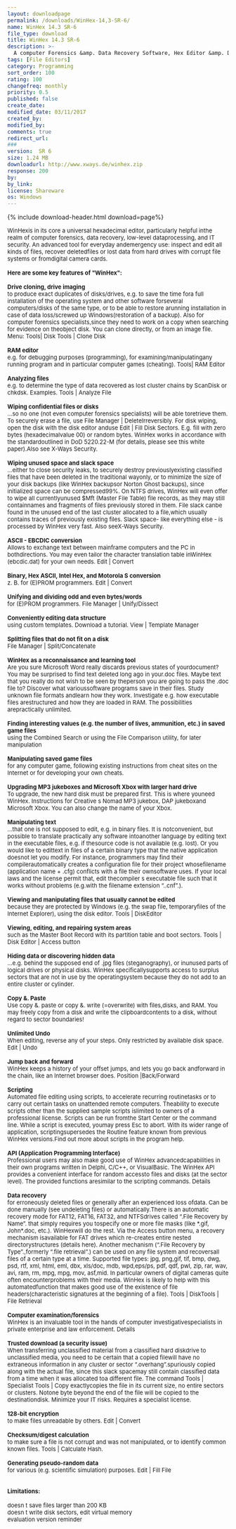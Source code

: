 ```yaml
---
layout: downloadpage
permalink: /downloads/WinHex-14,3-SR-6/
name: WinHex 14.3 SR-6
file_type: download
title: WinHex 14.3 SR-6
description: >-
  A computer Forensics &amp. Data Recovery Software, Hex Editor &amp. Disk Editor
tags: [File Editors]
category: Programming
sort_order: 100
rating: 100
changefreq: monthly
priority: 0.5
published: false
create_date:
modified_date: 03/11/2017
created_by:
modified_by:
comments: true
redirect_url:
###
version:  SR 6
size: 1.24 MB
downloadurl: http://www.xways.de/winhex.zip
response: 200
by:
by_link:
license: Shareware
os: Windows
---
```


{% include download-header.html download=page%}

<p style="fix-download-text !important">
<p><font size="2"><p>WinHexis in its core a universal hexadecimal editor, particularly helpful inthe realm of computer forensics, data recovery, low-level dataprocessing, and IT security. An advanced tool for everyday andemergency use: inspect and edit all kinds of files, recover deletedfiles or lost data from hard drives with corrupt file systems or fromdigital camera cards. <br />
<br />
<span><strong>Here are some key features of "WinHex":</strong></span><br />
<br />
<strong>Drive cloning, drive imaging</strong><br />
to produce exact duplicates of disks/drives, e.g. to save the time fora full installation of the operating system and other software forseveral computers/disks of the same type, or to be able to restore arunning installation in case of data loss/screwed up Windows(restoration of a backup). Also for computer forensics specialists,since they need to work on a copy when searching for evidence on theobject disk. You can clone directly, or from an image file. Menu: Tools| Disk Tools | Clone Disk <br />
<br />
<strong>RAM editor</strong><br />
e.g. for debugging purposes (programming), for examining/manipulatingany running program and in particular computer games (cheating). Tools| RAM Editor <br />
<br />
<strong>Analyzing files</strong><br />
e.g. to determine the type of data recovered as lost cluster chains by ScanDisk or chkdsk. Examples. Tools | Analyze File<br />
<br />
<strong>Wiping confidential files or disks</strong><br />
...so no one (not even computer forensics specialists) will be able toretrieve them. To securely erase a file, use File Manager | DeleteIrreversibly. For disk wiping, open the disk with the disk editor anduse Edit | Fill Disk Sectors. E.g. fill with zero bytes (hexadecimalvalue 00) or random bytes. WinHex works in accordance with the standardoutlined in DoD 5220.22-M (for details, please see this white paper).Also see X-Ways Security. <br />
<br />
<strong>Wiping unused space and slack space</strong><br />
...either to close security leaks, to securely destroy previouslyexisting classified files that have been deleted in the traditional wayonly, or to minimize the size of your disk backups (like WinHex backupsor Norton Ghost backups), since initialized space can be compressed99%. On NTFS drives, WinHex will even offer to wipe all currentlyunused $Mft (Master File Table) file records, as they may still containnames and fragments of files previously stored in them. File slack canbe found in the unused end of the last cluster allocated to a file,which usually contains traces of previously existing files. Slack space- like everything else - is processed by WinHex very fast. Also seeX-Ways Security. <br />
<br />
<strong>ASCII - EBCDIC conversion</strong><br />
Allows to exchange text between mainframe computers and the PC in bothdirections. You may even tailor the character translation table inWinHex (ebcdic.dat) for your own needs. Edit | Convert <br />
<br />
<strong>Binary, Hex ASCII, Intel Hex, and Motorola S conversion</strong><br />
z. B. for (E)PROM programmers. Edit | Convert<br />
<br />
<strong>Unifying and dividing odd and even bytes/words</strong><br />
for (E)PROM programmers. File Manager | Unify/Dissect <br />
<br />
<strong>Conveniently editing data structure</strong><br />
using custom templates. Download a tutorial. View | Template Manager <br />
<br />
<strong>Splitting files that do not fit on a disk</strong><br />
File Manager | Split/Concatenate <br />
<br />
<strong>WinHex as a reconnaissance and learning tool</strong><br />
Are you sure Microsoft Word really discards previous states of yourdocument? You may be surprised to find text deleted long ago in your.doc files. Maybe text that you really do not wish to be seen by theperson you are going to pass the .doc file to? Discover what varioussoftware programs save in their files. Study unknown file formats andlearn how they work. Investigate e.g. how executable files arestructured and how they are loaded in RAM. The possibilities arepractically unlimited. <br />
<br />
<strong>Finding interesting values (e.g. the number of lives, ammunition, etc.) in saved game files</strong><br />
using the Combined Search or using the File Comparison utility, for later manipulation<br />
<br />
<strong>Manipulating saved game files</strong><br />
for any computer game, following existing instructions from cheat sites on the Internet or for developing your own cheats.<br />
<br />
<strong>Upgrading MP3 jukeboxes and Microsoft Xbox with larger hard drive</strong><br />
To upgrade, the new hard disk must be prepared first. This is where youneed WinHex. Instructions for Creative s Nomad MP3 jukebox, DAP jukeboxand Microsoft Xbox. You can also change the name of your Xbox. <br />
<br />
<strong>Manipulating text</strong><br />
...that one is not supposed to edit, e.g. in binary files. It is notconvenient, but possible to translate practically any software intoanother language by editing text in the executable files, e.g. if thesource code is not available (e.g. lost). Or you would like to edittext in files of a certain binary type that the native application doesnot let you modify. For instance, programmers may find their compilerautomatically creates a configuration file for their project whosefilename (application name + .cfg) conflicts with a file their ownsoftware uses. If your local laws and the license permit that, edit thecompiler s executable file such that it works without problems (e.g.with the filename extension “..cnf”.). <br />
<br />
<strong>Viewing and manipulating files that usually cannot be edited</strong><br />
because they are protected by Windows (e.g. the swap file, temporaryfiles of the Internet Explorer), using the disk editor. Tools | DiskEditor <br />
<br />
<strong>Viewing, editing, and repairing system areas</strong><br />
such as the Master Boot Record with its partition table and boot sectors. Tools | Disk Editor | Access button <br />
<br />
<strong>Hiding data or discovering hidden data</strong><br />
...e.g. behind the supposed end of .jpg files (steganography), or inunused parts of logical drives or physical disks. WinHex specificallysupports access to surplus sectors that are not in use by the operatingsystem because they do not add to an entire cluster or cylinder. <br />
<br />
<strong>Copy &amp;. Paste</strong><br />
Use copy &amp;. paste or copy &amp;. write (=overwrite) with files,disks, and RAM. You may freely copy from a disk and write the clipboardcontents to a disk, without regard to sector boundaries! <br />
<br />
<strong>Unlimited Undo</strong><br />
When editing, reverse any of your steps. Only restricted by available disk space. Edit | Undo <br />
<br />
<strong>Jump back and forward</strong><br />
WinHex keeps a history of your offset jumps, and lets you go back andforward in the chain, like an Internet browser does. Position |Back/Forward <br />
<br />
<strong>Scripting</strong><br />
Automated file editing using scripts, to accelerate recurring routinetasks or to carry out certain tasks on unattended remote computers. Theability to execute scripts other than the supplied sample scripts islimited to owners of a professional license. Scripts can be run fromthe Start Center or the command line. While a script is executed, youmay press Esc to abort. With its wider range of application, scriptingsupersedes the Routine feature known from previous WinHex versions.Find out more about scripts in the program help. <br />
<br />
<strong>API (Application Programming Interface)</strong><br />
Professional users may also make good use of WinHex advancedcapabilities in their own programs written in Delphi, C/C++, or VisualBasic. The WinHex API provides a convenient interface for random accessto files and disks (at the sector level). The provided functions aresimilar to the scripting commands. Details <br />
<br />
<strong>Data recovery</strong><br />
for erroneously deleted files or generally after an experienced loss ofdata. Can be done manually (see undeleting files) or automatically.There is an automatic recovery mode for FAT12, FAT16, FAT32, and NTFSdrives called “.File Recovery by Name”. that simply requires you tospecify one or more file masks (like *.gif, John*.doc, etc.). WinHexwill do the rest. Via the Access button menu, a recovery mechanism isavailable for FAT drives which re-creates entire nested directorystructures (details here). Another mechanism (“.File Recovery by Type”.,formerly “.file retrieval”.) can be used on any file system and recoversall files of a certain type at a time. Supported file types: jpg, png,gif, tif, bmp, dwg, psd, rtf, xml, html, eml, dbx, xls/doc, mdb, wpd,eps/ps, pdf, qdf, pwl, zip, rar, wav, avi, ram, rm, mpg, mpg, mov, asf,mid. In particular owners of digital cameras quite often encounterproblems with their media. WinHex is likely to help with this automatedfunction that makes good use of the existence of file headers(characteristic signatures at the beginning of a file). Tools | DiskTools | File Retrieval <br />
<br />
<strong>Computer examination/forensics</strong><br />
WinHex is an invaluable tool in the hands of computer investigativespecialists in private enterprise and law enforcement. Details <br />
<br />
<strong>Trusted download (a security issue)</strong><br />
When transferring unclassified material from a classified hard diskdrive to unclassified media, you need to be certain that a copied filewill have no extraneous information in any cluster or sector “.overhang”.spuriously copied along with the actual file, since this slack spacemay still contain classified data from a time when it was allocated toa different file. The command Tools | Specialist Tools | Copy exactlycopies the file in its current size, no entire sectors or clusters. Notone byte beyond the end of the file will be copied to the destinationdisk. Minimize your IT risks. Requires a specialist license. <br />
<br />
<strong>128-bit encryption</strong><br />
to make files unreadable by others. Edit | Convert <br />
<br />
<strong>Checksum/digest calculation</strong><br />
to make sure a file is not corrupt and was not manipulated, or to identify common known files. Tools | Calculate Hash. <br />
<br />
<strong>Generating pseudo-random data</strong><br />
for various (e.g. scientific simulation) purposes. Edit | Fill File <br />
<br />
<br />
<span><strong>Limitations:</strong></span><br />
<br />
doesn t save files larger than 200 KB<br />
doesn t write disk sectors, edit virtual memory <br />
evaluation version reminder</p></p></p>
